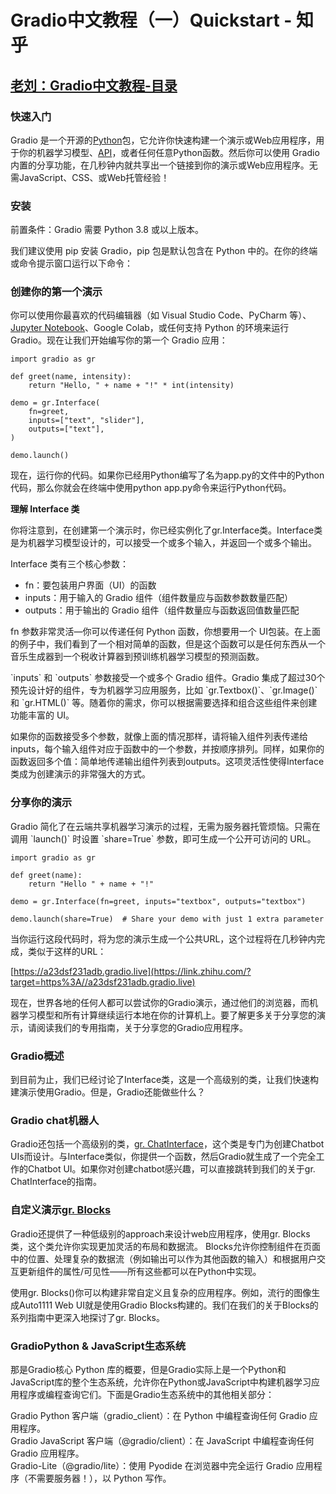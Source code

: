 # Gradio中文教程（一）Quickstart - 知乎
[老刘：Gradio中文教程-目录](https://zhuanlan.zhihu.com/p/682198989)
----------------------------------------------------------

### 快速入门

Gradio 是一个开源的[Python](https://zhida.zhihu.com/search?content_id=242808333&content_type=Article&match_order=1&q=Python&zd_token=eyJhbGciOiJIUzI1NiIsInR5cCI6IkpXVCJ9.eyJpc3MiOiJ6aGlkYV9zZXJ2ZXIiLCJleHAiOjE3NTc0NTQ2MDksInEiOiJQeXRob24iLCJ6aGlkYV9zb3VyY2UiOiJlbnRpdHkiLCJjb250ZW50X2lkIjoyNDI4MDgzMzMsImNvbnRlbnRfdHlwZSI6IkFydGljbGUiLCJtYXRjaF9vcmRlciI6MSwiemRfdG9rZW4iOm51bGx9.mSHpWToohDSDNHjDvpF-8sptS0EVxCgJ7Io2evctoVM&zhida_source=entity)包，它允许你快速构建一个演示或Web应用程序，用于你的机器学习模型、[API](https://zhida.zhihu.com/search?content_id=242808333&content_type=Article&match_order=1&q=API&zd_token=eyJhbGciOiJIUzI1NiIsInR5cCI6IkpXVCJ9.eyJpc3MiOiJ6aGlkYV9zZXJ2ZXIiLCJleHAiOjE3NTc0NTQ2MDksInEiOiJBUEkiLCJ6aGlkYV9zb3VyY2UiOiJlbnRpdHkiLCJjb250ZW50X2lkIjoyNDI4MDgzMzMsImNvbnRlbnRfdHlwZSI6IkFydGljbGUiLCJtYXRjaF9vcmRlciI6MSwiemRfdG9rZW4iOm51bGx9.tao01SUsXqgSFKuhHpp4GiQHO8h_wawwuqicIo5FoXg&zhida_source=entity)，或者任何任意Python函数。然后你可以使用 Gradio内置的分享功能，在几秒钟内就共享出一个链接到你的演示或Web应用程序。无需JavaScript、CSS、或Web托管经验！

### 安装  

前置条件：Gradio 需要 Python 3.8 或以上版本。

我们建议使用 pip 安装 Gradio，pip 包是默认包含在 Python 中的。在你的终端或命令提示窗口运行以下命令：

### 创建你的第一个演示

你可以使用你最喜欢的代码编辑器（如 Visual Studio Code、PyCharm 等）、[Jupyter Notebook](https://zhida.zhihu.com/search?content_id=242808333&content_type=Article&match_order=1&q=Jupyter+Notebook&zd_token=eyJhbGciOiJIUzI1NiIsInR5cCI6IkpXVCJ9.eyJpc3MiOiJ6aGlkYV9zZXJ2ZXIiLCJleHAiOjE3NTc0NTQ2MDksInEiOiJKdXB5dGVyIE5vdGVib29rIiwiemhpZGFfc291cmNlIjoiZW50aXR5IiwiY29udGVudF9pZCI6MjQyODA4MzMzLCJjb250ZW50X3R5cGUiOiJBcnRpY2xlIiwibWF0Y2hfb3JkZXIiOjEsInpkX3Rva2VuIjpudWxsfQ.rrd7v5nBS5fkjriJQZoHEOpgMpZoS0muKhO6EoKIHK0&zhida_source=entity)、Google Colab，或任何支持 Python 的环境来运行 Gradio。现在让我们开始编写你的第一个 Gradio 应用：

```python3
import gradio as gr

def greet(name, intensity):
    return "Hello, " + name + "!" * int(intensity)

demo = gr.Interface(
    fn=greet,
    inputs=["text", "slider"],
    outputs=["text"],
)

demo.launch()

```

现在，运行你的代码。如果你已经用Python编写了名为app.py的文件中的Python代码，那么你就会在终端中使用python app.py命令来运行Python代码。

**理解 Interface 类**

你将注意到，在创建第一个演示时，你已经实例化了gr.Interface类。Interface类是为机器学习模型设计的，可以接受一个或多个输入，并返回一个或多个输出。

Interface 类有三个核心参数：

*   fn：要包装用户界面（UI）的函数
*   inputs：用于输入的 Gradio 组件（组件数量应与函数参数数量匹配）
*   outputs：用于输出的 Gradio 组件（组件数量应与函数返回值数量匹配

fn 参数非常灵活—你可以传递任何 Python 函数，你想要用一个 UI包装。在上面的例子中，我们看到了一个相对简单的函数，但是这个函数可以是任何东西从一个音乐生成器到一个税收计算器到预训练机器学习模型的预测函数。

\`inputs\` 和 \`outputs\` 参数接受一个或多个 Gradio 组件。Gradio 集成了超过30个预先设计好的组件，专为机器学习应用服务，比如 \`gr.Textbox()\`、\`gr.Image()\` 和 \`gr.HTML()\` 等。随着你的需求，你可以根据需要选择和组合这些组件来创建功能丰富的 UI。

如果你的函数接受多个参数，就像上面的情况那样，请将输入组件列表传递给inputs，每个输入组件对应于函数中的一个参数，并按顺序排列。同样，如果你的函数返回多个值：简单地传递输出组件列表到outputs。这项灵活性使得Interface类成为创建演示的非常强大的方式。

### 分享你的演示

Gradio 简化了在云端共享机器学习演示的过程，无需为服务器托管烦恼。只需在调用 \`launch()\` 时设置 \`share=True\` 参数，即可生成一个公开可访问的 URL。

```python3
import gradio as gr

def greet(name):
    return "Hello " + name + "!"

demo = gr.Interface(fn=greet, inputs="textbox", outputs="textbox")
    
demo.launch(share=True)  # Share your demo with just 1 extra parameter  
```

当你运行这段代码时，将为您的演示生成一个公共URL，这个过程将在几秒钟内完成，类似于这样的URL：

[https://a23dsf231adb.gradio.live](https://link.zhihu.com/?target=https%3A//a23dsf231adb.gradio.live)

现在，世界各地的任何人都可以尝试你的Gradio演示，通过他们的浏览器，而机器学习模型和所有计算继续运行本地在你的计算机上。要了解更多关于分享您的演示，请阅读我们的专用指南，关于分享您的Gradio应用程序。

### Gradio概述

到目前为止，我们已经讨论了Interface类，这是一个高级别的类，让我们快速构建演示使用Gradio。但是，Gradio还能做些什么？

### **Gradio chat机器人**

Gradio还包括一个高级别的类，[gr. ChatInterface](https://zhida.zhihu.com/search?content_id=242808333&content_type=Article&match_order=1&q=gr.+ChatInterface&zd_token=eyJhbGciOiJIUzI1NiIsInR5cCI6IkpXVCJ9.eyJpc3MiOiJ6aGlkYV9zZXJ2ZXIiLCJleHAiOjE3NTc0NTQ2MDksInEiOiJnci4gQ2hhdEludGVyZmFjZSIsInpoaWRhX3NvdXJjZSI6ImVudGl0eSIsImNvbnRlbnRfaWQiOjI0MjgwODMzMywiY29udGVudF90eXBlIjoiQXJ0aWNsZSIsIm1hdGNoX29yZGVyIjoxLCJ6ZF90b2tlbiI6bnVsbH0.J-uFlrouhw_pOnaRHud12rMNhcIvsdOgeFsR-1o0lBs&zhida_source=entity)，这个类是专门为创建Chatbot UIs而设计。与Interface类似，你提供一个函数，然后Gradio就生成了一个完全工作的Chatbot UI。如果你对创建chatbot感兴趣，可以直接跳转到我们的关于gr. ChatInterface的指南。

### **自定义演示[gr. Blocks](https://zhida.zhihu.com/search?content_id=242808333&content_type=Article&match_order=1&q=gr.+Blocks&zd_token=eyJhbGciOiJIUzI1NiIsInR5cCI6IkpXVCJ9.eyJpc3MiOiJ6aGlkYV9zZXJ2ZXIiLCJleHAiOjE3NTc0NTQ2MDksInEiOiJnci4gQmxvY2tzIiwiemhpZGFfc291cmNlIjoiZW50aXR5IiwiY29udGVudF9pZCI6MjQyODA4MzMzLCJjb250ZW50X3R5cGUiOiJBcnRpY2xlIiwibWF0Y2hfb3JkZXIiOjEsInpkX3Rva2VuIjpudWxsfQ.eC0Gb4hz34lVVR1IS_h1LWV78yaqhRJfRvzBSemEnGI&zhida_source=entity)**

Gradio还提供了一种低级别的approach来设计web应用程序，使用gr. Blocks类，这个类允许你实现更加灵活的布局和数据流。 Blocks允许你控制组件在页面中的位置、处理复杂的数据流（例如输出可以作为其他函数的输入）和根据用户交互更新组件的属性/可见性——所有这些都可以在Python中实现。

使用gr. Blocks()你可以构建非常自定义且复杂的应用程序。例如，流行的图像生成Auto1111 Web UI就是使用Gradio Blocks构建的。我们在我们的关于Blocks的系列指南中更深入地探讨了gr. Blocks。

### **GradioPython & JavaScript生态系统**

  
那是Gradio核心 Python 库的概要，但是Gradio实际上是一个Python和JavaScript库的整个生态系统，允许你在Python或JavaScript中构建机器学习应用程序或编程查询它们。下面是Gradio生态系统中的其他相关部分：

Gradio Python 客户端（gradio\_client）：在 Python 中编程查询任何 Gradio 应用程序。  
Gradio JavaScript 客户端（@gradio/client）：在 JavaScript 中编程查询任何 Gradio 应用程序。  
Gradio-Lite（@gradio/lite）：使用 Pyodide 在浏览器中完全运行 Gradio 应用程序（不需要服务器！），以 Python 写作。  
